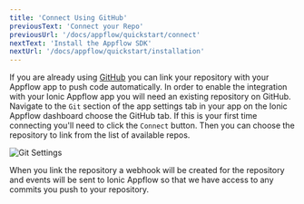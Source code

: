 ```yaml
---
title: 'Connect Using GitHub'
previousText: 'Connect your Repo'
previousUrl: '/docs/appflow/quickstart/connect'
nextText: 'Install the Appflow SDK'
nextUrl: '/docs/appflow/quickstart/installation'
---
```


If you are already using [GitHub](https://github.com/)
you can link your repository with your Appflow app to push code automatically.
In order to enable the integration with your Ionic Appflow app you will need an existing repository on
GitHub. Navigate to the `Git` section of the app settings tab in your app on the
Ionic Appflow dashboard choose the GitHub tab. If this is your first time connecting
you'll need to click the `Connect` button.
Then you can choose the repository to link from the list of available repos.

![Git Settings](/docs/assets/img/appflow/github-connect-app.png)

When you link the repository a webhook will be created for the repository
and events will be sent to Ionic Appflow so that we have access to any commits you
push to your repository.
